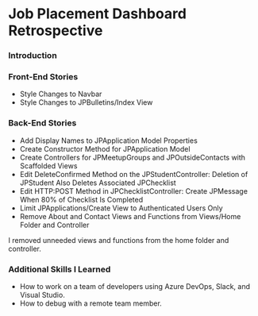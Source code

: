 # Job Placement Dashboard Retrospective
### Introduction
### Front-End Stories
* Style Changes to Navbar
* Style Changes to JPBulletins/Index View
### Back-End Stories
* Add Display Names to JPApplication Model Properties
* Create Constructor Method for JPApplication Model
* Create Controllers for JPMeetupGroups and JPOutsideContacts with Scaffolded Views
* Edit DeleteConfirmed Method on the JPStudentController: Deletion of JPStudent Also Deletes Associated JPChecklist
* Edit HTTP:POST Method in JPChecklistController: Create JPMessage When 80% of Checklist Is Completed
* Limit JPApplications/Create View to Authenticated Users Only
* Remove About and Contact Views and Functions from Views/Home Folder and Controller

I removed unneeded views and functions from the home folder and controller.
### Additional Skills I Learned
* How to work on a team of developers using Azure DevOps, Slack, and Visual Studio.
* How to debug with a remote team member.
